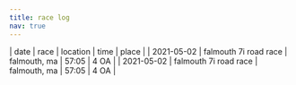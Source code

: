 ```yaml
---
title: race log
nav: true
---
```


| date    | race    | location    | time    | place     |
| 2021-05-02    | falmouth 7i road race     | falmouth, ma    | 57:05     | 4 OA    |
| 2021-05-02    | falmouth 7i road race     | falmouth, ma    | 57:05     | 4 OA    |
